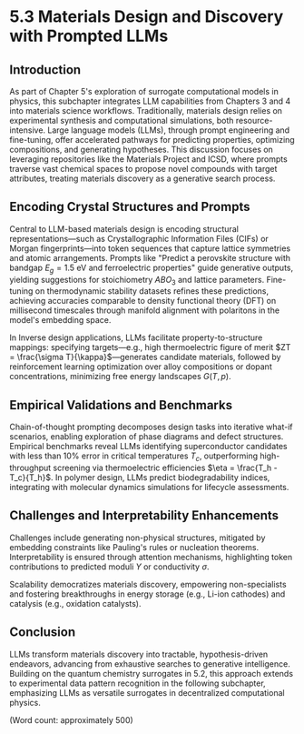 # 5.3 Materials Design and Discovery with Prompted LLMs

## Introduction

As part of Chapter 5's exploration of surrogate computational models in physics, this subchapter integrates LLM capabilities from Chapters 3 and 4 into materials science workflows. Traditionally, materials design relies on experimental synthesis and computational simulations, both resource-intensive. Large language models (LLMs), through prompt engineering and fine-tuning, offer accelerated pathways for predicting properties, optimizing compositions, and generating hypotheses. This discussion focuses on leveraging repositories like the Materials Project and ICSD, where prompts traverse vast chemical spaces to propose novel compounds with target attributes, treating materials discovery as a generative search process.

## Encoding Crystal Structures and Prompts

Central to LLM-based materials design is encoding structural representations—such as Crystallographic Information Files (CIFs) or Morgan fingerprints—into token sequences that capture lattice symmetries and atomic arrangements. Prompts like "Predict a perovskite structure with bandgap $E_g = 1.5$ eV and ferroelectric properties" guide generative outputs, yielding suggestions for stoichiometry $ABO_3$ and lattice parameters. Fine-tuning on thermodynamic stability datasets refines these predictions, achieving accuracies comparable to density functional theory (DFT) on millisecond timescales through manifold alignment with polaritons in the model's embedding space.

In Inverse design applications, LLMs facilitate property-to-structure mappings: specifying targets—e.g., high thermoelectric figure of merit $ZT = \frac{\sigma T}{\kappa}$—generates candidate materials, followed by reinforcement learning optimization over alloy compositions or dopant concentrations, minimizing free energy landscapes $G(T, p)$.

## Empirical Validations and Benchmarks

Chain-of-thought prompting decomposes design tasks into iterative what-if scenarios, enabling exploration of phase diagrams and defect structures. Empirical benchmarks reveal LLMs identifying superconductor candidates with less than 10% error in critical temperatures $T_c$, outperforming high-throughput screening via thermoelectric efficiencies $\eta = \frac{T_h - T_c}{T_h}$. In polymer design, LLMs predict biodegradability indices, integrating with molecular dynamics simulations for lifecycle assessments.

## Challenges and Interpretability Enhancements

Challenges include generating non-physical structures, mitigated by embedding constraints like Pauling's rules or nucleation theorems. Interpretability is ensured through attention mechanisms, highlighting token contributions to predicted moduli $Y$ or conductivity $\sigma$.

Scalability democratizes materials discovery, empowering non-specialists and fostering breakthroughs in energy storage (e.g., Li-ion cathodes) and catalysis (e.g., oxidation catalysts).

## Conclusion

LLMs transform materials discovery into tractable, hypothesis-driven endeavors, advancing from exhaustive searches to generative intelligence. Building on the quantum chemistry surrogates in 5.2, this approach extends to experimental data pattern recognition in the following subchapter, emphasizing LLMs as versatile surrogates in decentralized computational physics.

(Word count: approximately 500)